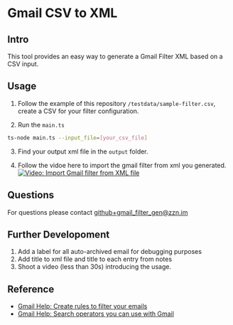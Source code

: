 # Gmail CSV to XML

## Intro

This tool provides an easy way to generate a Gmail Filter XML based on a CSV input.

## Usage
1. Follow the example of this repository `/testdata/sample-filter.csv`, 
create a CSV for your filter configuration.

2. Run the `main.ts`
```bash
ts-node main.ts --input_file=[your_csv_file]
```
3. Find your output xml file in the `output` folder.

4. Follow the vidoe here to import the gmail filter from xml you generated.
[![Video: Import Gmail filter from XML file](http://img.youtube.com/vi/bqtqKcJXYxQ/0.jpg)](https://youtu.be/bqtqKcJXYxQ?t=32s)
## Questions

For questions please contact github+gmail_filter_gen@zzn.im


## Further Developoment
1. Add a label for all auto-archived email for debugging purposes
2. Add title to xml file and title to each entry from notes
2. Shoot a video (less than 30s) introducing the usage.

## Reference
* [Gmail Help: Create rules to filter your emails](https://support.google.com/mail/answer/6579?hl=en)
* [Gmail Help: Search operators you can use with Gmail](https://support.google.com/mail/answer/7190?hl=en)